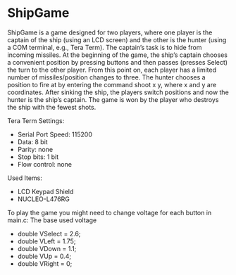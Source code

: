 # ShipGame
ShipGame is a game designed for two players, where one player is the captain of the ship (using an LCD screen) and the other is the hunter (using a COM terminal, e.g., Tera Term). The captain’s task is to hide from incoming missiles. At the beginning of the game, the ship’s captain chooses a convenient position by pressing buttons and then passes (presses Select) the turn to the other player. From this point on, each player has a limited number of missiles/position changes to three. The hunter chooses a position to fire at by entering the command shoot x y, where x and y are coordinates. After sinking the ship, the players switch positions and now the hunter is the ship’s captain. The game is won by the player who destroys the ship with the fewest shots.

Tera Term Settings:
- Serial Port Speed: 115200
- Data: 8 bit
- Parity: none
- Stop bits: 1 bit
- Flow control: none 

Used Items:
-	LCD Keypad Shield
-	NUCLEO-L476RG

To play the game you might need to change voltage for each button in main.c:
The base used voltage
- double VSelect = 2.6;
- double VLeft = 1.75;
- double VDown = 1.1;
- double VUp = 0.4;
- double VRight = 0;

